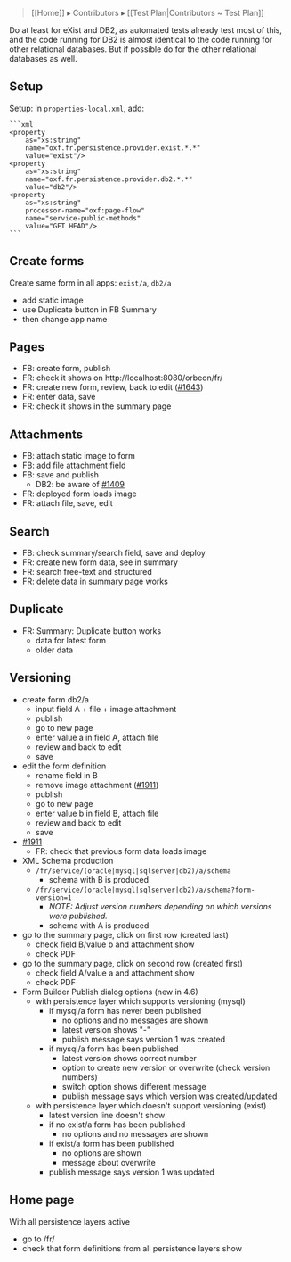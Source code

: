 > [[Home]] ▸ Contributors ▸ [[Test Plan|Contributors ~ Test Plan]]

Do at least for eXist and DB2, as automated tests already test most of this, and the code running for DB2 is almost identical to the code running for other relational databases. But if possible do for the other relational databases as well.

## Setup

Setup: in `properties-local.xml`, add:

    ```xml
    <property
        as="xs:string"
        name="oxf.fr.persistence.provider.exist.*.*"
        value="exist"/>
    <property
        as="xs:string"
        name="oxf.fr.persistence.provider.db2.*.*"
        value="db2"/>
    <property 
        as="xs:string"  
        processor-name="oxf:page-flow" 
        name="service-public-methods"    
        value="GET HEAD"/>
    ```
    
## Create forms
    
Create same form in all apps: `exist/a`, `db2/a`

- add static image
- use Duplicate button in FB Summary
- then change app name

## Pages

- FB: create form, publish
- FR: check it shows on http://localhost:8080/orbeon/fr/
- FR: create new form, review, back to edit ([#1643](https://github.com/orbeon/orbeon-forms/issues/1643))
- FR: enter data, save
- FR: check it shows in the summary page

## Attachments

- FB: attach static image to form
- FB: add file attachment field
- FB: save and publish
    - DB2: be aware of [#1409](https://github.com/orbeon/orbeon-forms/issues/1409)
- FR: deployed form loads image
- FR: attach file, save, edit

## Search

- FB: check summary/search field, save and deploy
- FR: create new form data, see in summary
- FR: search free-text and structured
- FR: delete data in summary page works

## Duplicate

- FR: Summary: Duplicate button works
    - data for latest form
    - older data
    
## Versioning

- create form db2/a
    - input field A + file + image attachment
    - publish
    - go to new page
    - enter value a in field A, attach file
    - review and back to edit
    - save
- edit the form definition
    - rename field in B
    - remove image attachment ([#1911](https://github.com/orbeon/orbeon-forms/issues/1911))
    - publish
    - go to new page
    - enter value b in field B, attach file
    - review and back to edit
    - save
- [#1911](https://github.com/orbeon/orbeon-forms/issues/1911)
    - FR: check that previous form data loads image
- XML Schema production
    - `/fr/service/(oracle|mysql|sqlserver|db2)/a/schema`
        - schema with B is produced
    - `/fr/service/(oracle|mysql|sqlserver|db2)/a/schema?form-version=1`
        - *NOTE: Adjust version numbers depending on which versions were published.*
        - schema with A is produced
- go to the summary page, click on first row (created last)
    - check field B/value b and attachment show
    - check PDF
- go to the summary page, click on second row (created first)
    - check field A/value a and attachment show
    - check PDF
- Form Builder Publish dialog options (new in 4.6)
    - with persistence layer which supports versioning (mysql)
        - if mysql/a form has never been published
            - no options and no messages are shown
            - latest version shows "-"
            - publish message says version 1 was created
        - if mysql/a form has been published
            - latest version shows correct number
            - option to create new version or overwrite (check version numbers)
            - switch option shows different message
            - publish message says which version was created/updated
    - with persistence layer which doesn't support versioning (exist)
        - latest version line doesn't show
        - if no exist/a form has been published
            - no options and no messages are shown
        - if exist/a form has been published
            - no options are shown
            - message about overwrite
        - publish message says version 1 was updated
   
## Home page
        
With all persistence layers active

- go to /fr/
- check that form definitions from all persistence layers show
